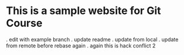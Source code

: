 # This is a sample website for Git Course

. edit with example branch
. update readme
. update from local
. update from remote before rebase again
. again
this is hack
conflict 2
